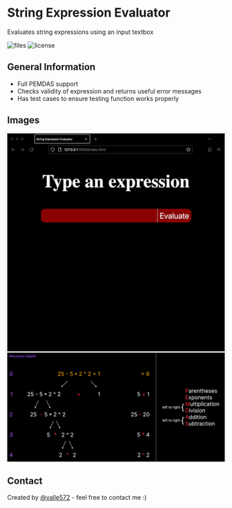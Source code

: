 # String Expression Evaluator
 Evaluates string expressions using an input textbox
 
![files](https://img.shields.io/github/directory-file-count/valle572/string-expression-evaluator) ![license](https://img.shields.io/github/license/valle572/string-expression-evaluator) 

## General Information
- Full PEMDAS support
- Checks validity of expression and returns useful error messages
- Has test cases to ensure testing function works properly
<!--
## Video Tutorial
For tutorial: [click here](https://www.youtube.com/watch?v=o58WRv-2dlc)
-->
## Images
![preview](./img/preview.png)
![Basic functionality](./img/basic-functionality.png)
## Contact
Created by [@valle572](https://itsvalle.com) - feel free to contact me :)
